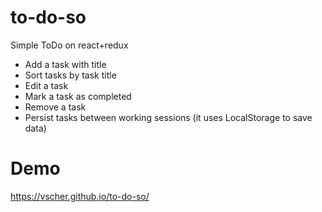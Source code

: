 # to-do-so
Simple ToDo on react+redux
* Add a task with title
* Sort tasks by task title
* Edit a task
* Mark a task as completed
* Remove a task
* Persist tasks between working sessions (it uses LocalStorage to save data)

# Demo
https://vscher.github.io/to-do-so/
